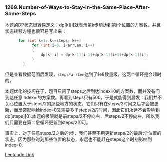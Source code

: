 ### 1269.Number-of-Ways-to-Stay-in-the-Same-Place-After-Some-Steps

本题的DP状态很容易定义：dp[k][i]就表示第k步能达到第i个位置的方案数。并且状态转移方程也很容易写出来：
```cpp
      for (int k=1; k<=steps; k++)             
            for (int i=0; i<arrLen; i++)
            {
                dp[k][i] = dp[k-1][i-1]+dp[k-1][i+1]+dp[k-1][i];
            }
        }
```
但是查看数据范围后发现，```steps*arrLen```达到了1e8数量级，这两个循环是会超时的。

本题优化的技巧在于，题目只问了steps之后到达index=0的方案数，而并没有问到达任意index=i的方案数。再看到steps只有500，于是就能得到启发：我们并不关心位置大于steps/2的那些地方的状态，它们只有在steps/2时间之后才会被更新，而反馈影响给index=0又需要多于steps/2的时间，因此它们永远不会影响到dp[steps][0].本题的极限就是前steps/2不停向右，后steps/2不停向左，所以我们只需要在第二层循环更新到steps/2即可。

事实上，对于任意steps/2之后的t步，我们甚至不用更新steps/2的最后t个位置的状态。因为那些时刻那些位置的状态，永远也不能赶在steps这个时刻影响到index=0.

[Leetcode Link](https://leetcode.com/problems/number-of-ways-to-stay-in-the-same-place-after-some-steps)
